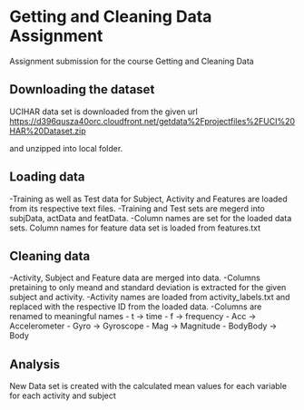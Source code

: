 # Getting and Cleaning Data Assignment
Assignment submission for the course Getting and Cleaning Data


## Downloading the dataset
UCIHAR data set is downloaded from the given url
https://d396qusza40orc.cloudfront.net/getdata%2Fprojectfiles%2FUCI%20HAR%20Dataset.zip

and unzipped into local folder.

## Loading data

-Training as well as Test data for Subject, Activity and Features are loaded from its      respective text files. 
-Training and Test sets are megerd into subjData, actData and featData.
-Column names are set for the loaded data sets. Column names for feature data set is loaded from features.txt

## Cleaning data
-Activity, Subject and Feature data are merged into data.
-Columns pretaining to only meand and standard deviation is extracted for the given subject and activity.
-Activity names are loaded from activity_labels.txt and replaced with the respective ID from the loaded data.
-Columns are renamed to meaningful names
    - t -> time
    - f -> frequency
    - Acc -> Accelerometer
    - Gyro -> Gyroscope
    - Mag -> Magnitude
    - BodyBody -> Body
    
## Analysis
New Data set is created with the calculated mean values for each variable for each activity and subject
